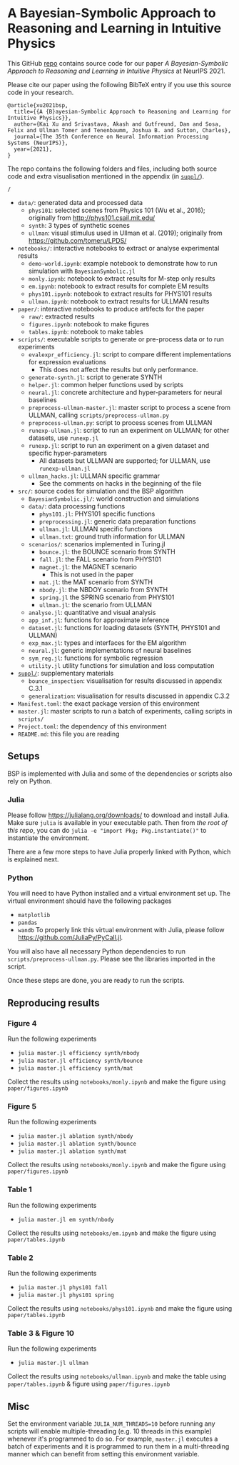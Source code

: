 # A Bayesian-Symbolic Approach to Reasoning and Learning in Intuitive Physics

This GitHub [repo](https://github.com/xukai92/bsp/) contains source code for our paper *A Bayesian-Symbolic Approach to Reasoning and Learning in Intuitive Physics* at NeurIPS 2021.

Please cite our paper using the following BibTeX entry if you use this source code in your research.
```
@article{xu2021bsp,
  title={{A {B}ayesian-Symbolic Approach to Reasoning and Learning for Intuitive Physics}},
  author={Kai Xu and Srivastava, Akash and Gutfreund, Dan and Sosa, Felix and Ullman Tomer and Tenenbaumm, Joshua B. and Sutton, Charles},
  journal={The 35th Conference on Neural Information Processing Systems (NeurIPS)},
  year={2021},
}
```

The repo contains the following folders and files, including both source code and extra visualisation mentioned in the appendix (in [`suppl/`](https://github.com/xukai92/bsp/tree/main/suppl/)).

`/`
- `data/`: generated data and processed data
    - `phys101`: selected scenes from Physics 101 (Wu et al., 2016); originally from http://phys101.csail.mit.edu/
    - `synth`: 3 types of synthetic scenes
    - `ullman`: visual stimulus used in Ullman et al. (2019); originally from https://github.com/tomeru/LPDS/
- `notebooks/`: interactive notebooks to extract or analyse experimental results
    - `demo-world.ipynb`: example notebook to demonstrate how to run simulation with `BayesianSymbolic.jl`
    - `monly.ipynb`: notebook to extract results for M-step only results
    - `em.ipynb`: notebook to extract results for complete EM results
    - `phys101.ipynb`: notebook to extract results for PHYS101 results
    - `ullman.ipynb`: notebook to extract results for ULLMAN results
- `paper/`: interactive notebooks to produce artifects for the paper
    - `raw/`: extracted results
    - `figures.ipynb`: notebook to make figures
    - `tables.ipynb`: notebook to make tables
- `scripts/`: executable scripts to generate or pre-process data or to run experiments
    - `evalexpr_efficiency.jl`: script to compare different implementations for expression evaluations
        - This does not affect the results but only performance.
    - `generate-synth.jl`: script to generate SYNTH
    - `helper.jl`: common helper functions used by scripts
    - `neural.jl`: concrete architecture and hyper-parameters for neural baselines
    - `preprocess-ullman-master.jl`: master script to process a scene from ULLMAN, calling `scripts/preprocess-ullman.py`
    - `preprocess-ullman.py`: script to process scenes from ULLMAN
    - `runexp-ullman.jl`: script to run an experiment on ULLMAN; for other datasets, use `runexp.jl`
    - `runexp.jl`: script to run an experiment on a given dataset and specific hyper-parameters
        - All datasets but ULLMAN are supported; for ULLMAN, use `runexp-ullman.jl`
    - `ullman_hacks.jl`: ULLMAN specific grammar 
        - See the comments on hacks in the beginning of the file
- `src/`: source codes for simulation and the BSP algorithm
    - `BayesianSymbolic.jl/`: world construction and simulations
    - `data/`: data processing functions
        - `phys101.jl`: PHYS101 specific functions
        - `preprocessing.jl`: generic data preparation functions
        - `ullman.jl`: ULLMAN specific functions
        - `ullman.txt`: ground truth information for ULLMAN
    - `scenarios/`: scenarios implemented in Turing.jl
        - `bounce.jl`: the BOUNCE scenario from SYNTH
        - `fall.jl`: the FALL scenario from PHYS101
        - `magnet.jl`: the MAGNET scenario
            - This is not used in the paper
        - `mat.jl`: the MAT scenario from SYNTH
        - `nbody.jl`: the NBDOY scenario from SYNTH
        - `spring.jl` the SPRING scenario from PHYS101
        - `ullman.jl`: the scenario from ULLMAN
    - `analyse.jl`: quantitative and visual analysis
    - `app_inf.jl`: functions for approximate inference
    - `dataset.jl`: functions for loading datasets (SYNTH, PHYS101 and ULLMAN)
    - `exp_max.jl`: types and interfaces for the EM algorithm
    - `neural.jl`: generic implementations of neural baselines
    - `sym_reg.jl`: functions for symbolic regression
    - `utility.jl` utility functions for simulation and loss computation
- [`suppl/`](https://github.com/xukai92/bsp/tree/main/suppl/): supplementary materials
    - `bounce_inspection`: visualisation for results discussed in appendix C.3.1
    - `generalization`: visualisation for results discussed in appendix C.3.2
- `Manifest.toml`: the exact package version of this environment
- `master.jl`: master scripts to run a batch of experiments, calling scripts in `scripts/`
- `Project.toml`: the dependency of this environment
- `README.md`: this file you are reading

## Setups

BSP is implemented with Julia and some of the dependencies or scripts also rely on Python.

### Julia

Please follow https://julialang.org/downloads/ to download and install Julia.
Make sure `julia` is available in your executable path.
Then from *the root of this repo*, you can do `julia -e "import Pkg; Pkg.instantiate()"` to instantiate the environment.

There are a few more steps to have Julia properly linked with Python, which is explained next.

### Python

You will need to have Python installed and a virtual environment set up.
The virtual environment should have the following packages
- `matplotlib`
- `pandas`
- `wandb`
To properly link this virtual environment with Julia, please follow https://github.com/JuliaPy/PyCall.jl.

You will also have all necessary Python dependencies to run `scripts/preprocess-ullman.py`.
Please see the libraries imported in the script.

Once these steps are done, you are ready to run the scripts.

## Reproducing results

### Figure 4

Run the following experiments
- `julia master.jl efficiency synth/nbody`
- `julia master.jl efficiency synth/bounce`
- `julia master.jl efficiency synth/mat`

Collect the results using `notebooks/monly.ipynb` and make the figure using `paper/figures.ipynb`

### Figure 5

Run the following experiments
- `julia master.jl ablation synth/nbody`
- `julia master.jl ablation synth/bounce`
- `julia master.jl ablation synth/mat`

Collect the results using `notebooks/monly.ipynb` and make the figure using `paper/figures.ipynb`

### Table 1

Run the following experiments
- `julia master.jl em synth/nbody`

Collect the results using `notebooks/em.ipynb` and make the figure using `paper/tables.ipynb`

### Table 2

Run the following experiments
- `julia master.jl phys101 fall`
- `julia master.jl phys101 spring`

Collect the results using `notebooks/phys101.ipynb` and make the figure using `paper/tables.ipynb`

### Table 3 & Figure 10

Run the following experiments
- `julia master.jl ullman`

Collect the results using `notebooks/ullman.ipynb` and make the table using `paper/tables.ipynb` & figure using `paper/figures.ipynb`

## Misc

Set the environment variable `JULIA_NUM_THREADS=10` before running any scripts will enable multiple-threading (e.g. 10 threads in this example) whenever it's programmed to do so.
For example, `master.jl` executes a batch of experiments and it is programmed to run them in a multi-threading manner which can benefit from setting this environment variable.
